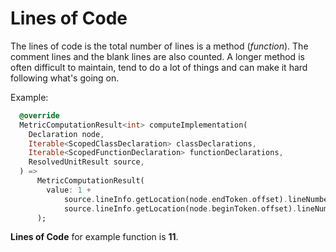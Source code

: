 # Lines of Code

The lines of code is the total number of lines is a method (_function_). The comment lines and the blank lines are also counted. A longer method is often difficult to maintain, tend to do a lot of things and can make it hard following what's going on.

Example:

```dart
  @override
  MetricComputationResult<int> computeImplementation(
    Declaration node,
    Iterable<ScopedClassDeclaration> classDeclarations,
    Iterable<ScopedFunctionDeclaration> functionDeclarations,
    ResolvedUnitResult source,
  ) =>
      MetricComputationResult(
        value: 1 +
            source.lineInfo.getLocation(node.endToken.offset).lineNumber -
            source.lineInfo.getLocation(node.beginToken.offset).lineNumber,
      );
```

**Lines of Code** for example function is **11**.
